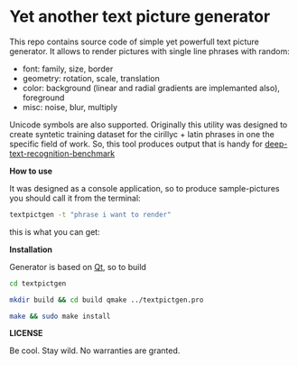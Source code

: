Yet another text picture generator
===

This repo contains source code of simple yet powerfull text picture generator. It allows to render pictures with single line phrases with random:

 - font: family, size, border
 - geometry: rotation, scale, translation
 - color: background (linear and radial gradients are implemanted also), foreground
 - misc: noise, blur, multiply

Unicode symbols are also supported. Originally this utility was designed to create syntetic training dataset for the cirillyc + latin phrases in one the specific field of work. So, this tool produces output that is handy for [deep-text-recognition-benchmark](https://github.com/clovaai/deep-text-recognition-benchmark)    

**How to use**

It was designed as a console application, so to produce sample-pictures you should call it from the terminal:

```bash
textpictgen -t "phrase i want to render"
```

this is what you can get:


**Installation**

Generator is based on [Qt](https://www.qt.io/), so to build 

```bash
cd textpictgen

mkdir build && cd build qmake ../textpictgen.pro

make && sudo make install
```

**LICENSE**

Be cool. Stay wild. No warranties are granted.
